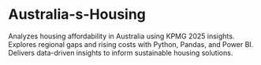 # Australia-s-Housing
Analyzes housing affordability in Australia using KPMG 2025 insights. Explores regional gaps and rising costs with Python, Pandas, and Power BI. Delivers data-driven insights to inform sustainable housing solutions.
